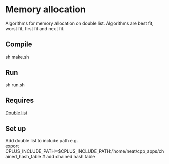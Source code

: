 # Memory allocation
Algorithms for memory allocation on double list. Algorithms are best fit, worst fit, first fit and next fit.
## Compile
sh make.sh
## Run
sh run.sh
## Requires
[Double list](https://github.com/no-glue/chained-hash-table)
## Set up
Add double list to include path e.g.    
export CPLUS_INCLUDE_PATH=$CPLUS_INCLUDE_PATH:/home/neat/cpp_apps/chained_hash_table # add chained hash table
